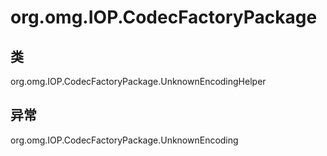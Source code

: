 # org.omg.IOP.CodecFactoryPackage

## 类

org.omg.IOP.CodecFactoryPackage.UnknownEncodingHelper

## 异常

org.omg.IOP.CodecFactoryPackage.UnknownEncoding




